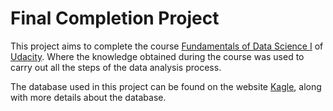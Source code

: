 # Final Completion Project

This project aims to complete the course [Fundamentals of Data Science I](https://br.udacity.com/course/python-fundamentos-data-science--nd110) of [Udacity](https://br.udacity.com). Where the knowledge obtained during the course was used to carry out all the steps of the data analysis process.

The database used in this project can be found on the website [Kagle](https://www.kaggle.com/c/titanic/data), along with more details about the database.

[](https://s3.amazonaws.com/video.udacity-data.com/topher/2018/September/5ba00ce4_chicago-bikeshare-pt/chicago-bikeshare-pt.zip)